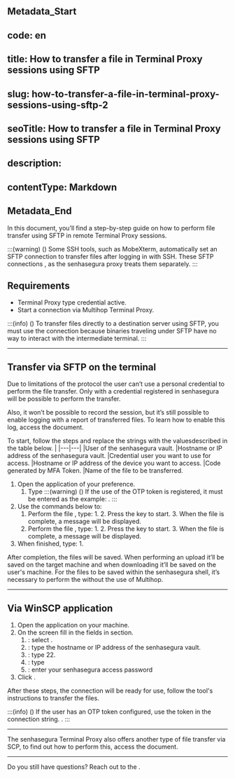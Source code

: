 ## Metadata_Start 
## code: en
## title: How to transfer a file in Terminal Proxy sessions using SFTP 
## slug: how-to-transfer-a-file-in-terminal-proxy-sessions-using-sftp-2 
## seoTitle: How to transfer a file in Terminal Proxy sessions using SFTP 
## description:  
## contentType: Markdown 
## Metadata_End
In this document, you’ll find a step-by-step guide on how to perform file transfer using SFTP in remote Terminal Proxy sessions.

:::(warning) ()
Some SSH tools, such as MobeXterm, automatically set an SFTP connection to transfer files after logging in with SSH. These SFTP connections , as the senhasegura proxy treats them separately.
:::

## Requirements

* Terminal Proxy type credential active.
* Start a connection via Multihop Terminal Proxy.

:::(info) ()
To transfer files directly to a destination server using SFTP, you must use the  connection because binaries traveling under SFTP have no way to interact with the intermediate terminal.
:::

---
## Transfer via SFTP on the terminal
Due to limitations of the protocol the user can’t use a personal credential to perform the file transfer. Only with a credential registered in senhasegura will be possible to perform the transfer.

Also, it won’t be possible to record the session, but it’s still possible to enable logging with a report of transferred files. To learn how to enable this log, access the  document.

To start, follow the steps and replace the strings with the values ​​described in the table below.
|
|---|---|
|User of the senhasegura vault.
|Hostname or IP address of the senhasegura vault.
|Credential user you want to use for access.
|Hostname or IP address of the device you want to access.
|Code generated by MFA Token.
|Name of the file to be transferred.

1. Open the  application of your preference.
    1. Type 
        :::(warning) ()
        If the use of the OTP token is registered, it must be entered as the example: .
        :::
2. Use the commands below to:
    1. Perform the file , type:
        1. 
        2. Press the  key to start.
        3. When the file is complete, a  message will be displayed.
    2. Perform the file , type:
        1. 
        2. Press the  key to start.
        3. When the file is complete, a  message will be displayed.
3. When finished, type:
    1. 

After completion, the files will be saved. When performing an upload it’ll be saved on the target machine and when downloading it’ll be saved on the user's machine. For the files to be saved within the senhasegura shell, it’s necessary to perform the  without the use of Multihop.

---
## Via WinSCP application

1. Open the  application on your machine.
2. On the  screen fill in the fields in  section.
    1. : select .
    2. : type the hostname or IP address of the senhasegura vault.
    3. : type 22.
    4. : type 
    5. : enter your senhasegura access password
3. Click .

After these steps, the connection will be ready for use, follow the tool's instructions to transfer the files.

:::(info) ()
If the user has an OTP token configured, use the token in the connection string. .
:::

---


The senhasegura Terminal Proxy also offers another type of file transfer via SCP, to find out how to perform this, access the  document.

---
Do you still have questions? Reach out to the .